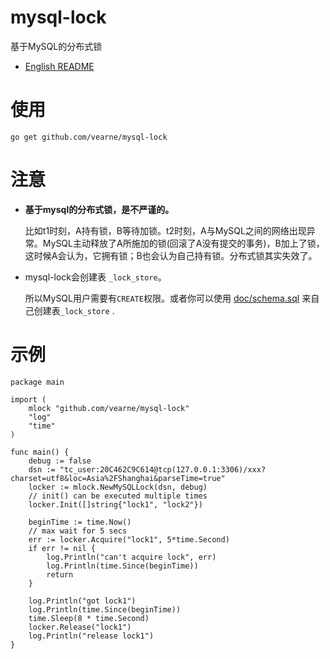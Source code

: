 # mysql-lock
基于MySQL的分布式锁

* [English README](https://github.com/vearne/mysql-lock/blob/master/README.md)

# 使用
```
go get github.com/vearne/mysql-lock
```

# 注意
* **基于mysql的分布式锁，是不严谨的。**
  
  比如t1时刻，A持有锁，B等待加锁。t2时刻，A与MySQL之间的网络出现异常。MySQL主动释放了A所施加的锁(回滚了A没有提交的事务)，B加上了锁，这时候A会认为，它拥有锁；B也会认为自己持有锁。分布式锁其实失效了。
* mysql-lock会创建表 `_lock_store`。
  
  所以MySQL用户需要有`CREATE`权限。或者你可以使用 [doc/schema.sql](https://github.com/vearne/mysql-lock/blob/main/doc/schema.sql) 来自己创建表`_lock_store` .

# 示例
```
package main

import (
	mlock "github.com/vearne/mysql-lock"
	"log"
	"time"
)

func main() {
	debug := false
	dsn := "tc_user:20C462C9C614@tcp(127.0.0.1:3306)/xxx?charset=utf8&loc=Asia%2FShanghai&parseTime=true"
	locker := mlock.NewMySQLLock(dsn, debug)
	// init() can be executed multiple times
	locker.Init([]string{"lock1", "lock2"})

	beginTime := time.Now()
	// max wait for 5 secs
	err := locker.Acquire("lock1", 5*time.Second)
	if err != nil {
		log.Println("can't acquire lock", err)
		log.Println(time.Since(beginTime))
		return
	}

	log.Println("got lock1")
	log.Println(time.Since(beginTime))
	time.Sleep(8 * time.Second)
	locker.Release("lock1")
	log.Println("release lock1")
}
```
